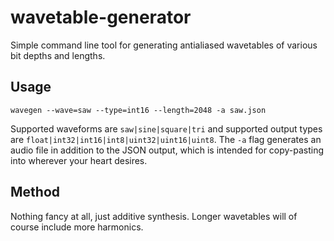 # wavetable-generator

Simple command line tool for generating antialiased wavetables of various bit depths and lengths.

## Usage

`wavegen --wave=saw --type=int16 --length=2048 -a saw.json`

Supported waveforms are `saw|sine|square|tri` and supported output types are `float|int32|int16|int8|uint32|uint16|uint8`. The `-a` flag generates an audio file in addition to the JSON output, which is intended for copy-pasting into wherever your heart desires.

## Method

Nothing fancy at all, just additive synthesis. Longer wavetables will of course include more harmonics.
